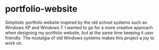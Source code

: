 # portfolio-website
Simplistic portfolio website inspired by the old school systems such as Windows XP and Windows 7. I wanted to go for a more creative approach when designing my portfolio website, but at the same time keeping it user friendly. The nostalgia of old Windows systems makes this project a joy to work on.
